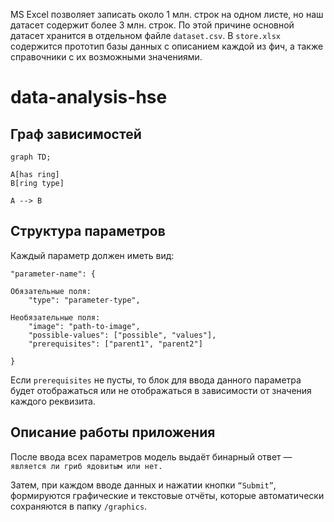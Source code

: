MS Excel позволяет записать около 1 млн. строк на одном листе, но наш датасет содержит более 3 млн. строк. По этой причине основной датасет хранится в отдельном файле `dataset.csv`. В `store.xlsx` содержится прототип базы данных с описанием каждой из фич, а также справочники с их возможными значениями.

# data-analysis-hse

## Граф зависимостей

```mermaid
graph TD;

A[has ring]
B[ring type]

A --> B
```

## Структура параметров

Каждый параметр должен иметь вид:
```
"parameter-name": {

Обязательные поля:
    "type": "parameter-type",

Необязательные поля:
    "image": "path-to-image",
    "possible-values": ["possible", "values"],
    "prerequisites": ["parent1", "parent2"]

}
```
Если `prerequisites` не пусты, то блок для ввода данного параметра
будет отображаться  или не отображаться в зависимости от значения каждого
реквизита.

## Описание работы приложения

После ввода всех параметров модель выдаёт бинарный ответ — `является ли гриб ядовитым или нет.`

Затем, при каждом вводе данных и нажатии кнопки `“Submit”`, формируются графические и текстовые отчёты, которые автоматически сохраняются в папку `/graphics`.